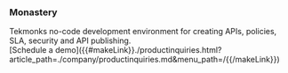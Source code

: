 ### Monastery

<div class="api400-carousel-text">
Tekmonks no-code development environment for creating APIs, policies, SLA, security and API publishing.
</div>

<div markdown="1">
<div class="api400-schedule-button"  markdown="1">[Schedule a demo]({{#makeLink}}./productinquiries.html?article_path=./company/productinquiries.md&menu_path=/{{/makeLink}}) </div>
</div>